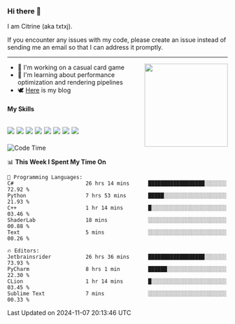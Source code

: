 ### Hi there 👋

I am Citrine (aka txtxj).

If you encounter any issues with my code, please create an issue instead of sending me an email so that I can address it promptly.

---

<img align="right" height="190" src="http://github-profile-summary-cards.vercel.app/api/cards/stats?username=txtxj&theme=vue">

- 🌱 I'm working on a casual card game
- 📖 I'm learning about performance optimization and rendering pipelines
- 🕊️ [Here](https://txtxj.top) is my blog

#### My Skills

![](https://img.shields.io/badge/Unity-000000?logo=unity&logoColor=fff)
![](https://img.shields.io/badge/C%23-239120?logo=csharp&logoColor=fff)
![](https://img.shields.io/badge/Python-3e74a2?logo=python&logoColor=fff)
![](https://img.shields.io/badge/C++-65318e?logo=cplusplus&logoColor=fff)
![](https://img.shields.io/badge/C-5654a2?logo=c&logoColor=fff)
![](https://img.shields.io/badge/Vue-4FC08D?logo=vuedotjs&logoColor=fff)
![](https://img.shields.io/badge/Blender-f5792a?logo=blender&logoColor=fff)
![](https://img.shields.io/badge/MS%20SQL-cc2927?logo=microsoftsqlserver&logoColor=fff)
---

<!--START_SECTION:waka-->
![Code Time](http://img.shields.io/badge/Code%20Time-2%2C221%20hrs%205%20mins-blue)

📊 **This Week I Spent My Time On** 

```text
💬 Programming Languages: 
C#                       26 hrs 14 mins      ██████████████████░░░░░░░   72.92 % 
Python                   7 hrs 53 mins       █████░░░░░░░░░░░░░░░░░░░░   21.93 % 
C++                      1 hr 14 mins        █░░░░░░░░░░░░░░░░░░░░░░░░   03.46 % 
ShaderLab                18 mins             ░░░░░░░░░░░░░░░░░░░░░░░░░   00.88 % 
Text                     5 mins              ░░░░░░░░░░░░░░░░░░░░░░░░░   00.26 % 

🔥 Editors: 
Jetbrainsrider           26 hrs 36 mins      ██████████████████░░░░░░░   73.93 % 
PyCharm                  8 hrs 1 min         ██████░░░░░░░░░░░░░░░░░░░   22.30 % 
CLion                    1 hr 14 mins        █░░░░░░░░░░░░░░░░░░░░░░░░   03.45 % 
Sublime Text             7 mins              ░░░░░░░░░░░░░░░░░░░░░░░░░   00.33 % 
```


 Last Updated on 2024-11-07 20:13:46 UTC
<!--END_SECTION:waka-->
